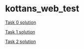 # kottans_web_test

[Task 0 solution](task_0/README.md)

[Task 1 solution](task_1/README.md)

[Task 2 solution](task_2/README.md)
